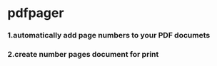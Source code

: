 # pdfpager
### 1.automatically add page numbers to your PDF documets  
### 2.create number pages document for print
